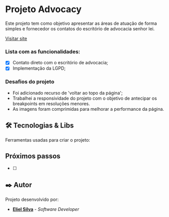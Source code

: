 # Projeto Advocacy

Este projeto tem como objetivo apresentar as áreas de atuação de forma simples e fornecedor os contatos do escritório de advocacia senhor lei.

[Visitar site]()

### Lista com as funcionalidades:

- [x] Contato direto com o escritório de advocacia;
- [x] Implementação da LGPD;

### Desafios do projeto

- Foi adicionado recurso de 'voltar ao topo da página';
- Trabalhei a responsividade do projeto com o objetivo de antecipar os breakpoints em resoluções menores.
- As imagens foram comprimidas para melhorar a performance da página.

## 🛠️ Tecnologias & Libs

Ferramentas usadas para criar o projeto:

## Próximos passos

- [ ]

## ✒️ Autor

Projeto desenvolvido por:

- **[Eliel Silva](http://github)** - _Software Developer_
